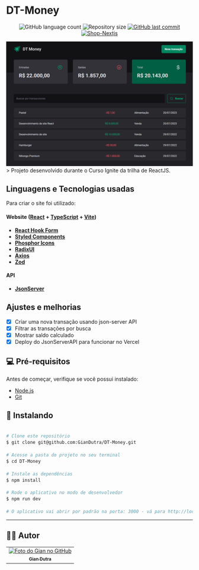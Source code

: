 # DT-Money

<p align="center">
  <img alt="GitHub language count" src="https://img.shields.io/github/languages/count/GianDutra/DT-Money?color=%2304D361">

  <img alt="Repository size" src="https://img.shields.io/github/repo-size/GianDutra/DT-Money">

   <a href="https://github.com/GianDutra/DT-Money/commits/master">
    <img alt="GitHub last commit" src="https://img.shields.io/github/last-commit/GianDutra/DT-Money">
  </a>
  
 <a href="https://dt-money-giandutra.vercel.app/">
    <img alt="Shop-Nextjs" src="https://img.shields.io/badge/DT-Money-%237159c1?style=flat&logo=ghost">
  </a>
  
</p>
<img src="./.github/1.png" alt="DT-Money" title="DT-Money">
> Projeto desenvolvido durante o Curso Ignite da trilha de ReactJS.

## Linguagens e Tecnologias usadas

Para criar o site foi utilizado:

#### **Website**  ([React](https://reactjs.org/)  +  [TypeScript](https://www.typescriptlang.org/) + [Vite](https://vitejs.dev/))

- **[React Hook Form](https://react-hook-form.com/)**
- **[Styled Components](https://styled-components.com/)**
- **[Phosphor Icons](https://phosphoricons.com/)**
- **[RadixUI](https://www.radix-ui.com/)**
- **[Axios](https://axios-http.com/)**
- **[Zod](https://github.com/colinhacks/zod)**
  
#### **API**
- **[JsonServer](https://github.com/typicode/json-server)**

## Ajustes e melhorias

- [x] Criar uma nova transação usando json-server API
- [x] Filtrar as transações por busca
- [x] Mostrar saldo calculado 
- [x] Deploy do JsonServerAPI para funcionar no Vercel 

## 💻 Pré-requisitos

Antes de começar, verifique se você possui instalado:

* [Node.js](https://nodejs.org/en/)
* [Git](https://git-scm.com)

## 🚀 Instalando <DT-Money>

 
```bash

# Clone este repositório
$ git clone git@github.com:GianDutra/DT-Money.git

# Acesse a pasta do projeto no seu terminal
$ cd DT-Money

# Instale as dependências
$ npm install

# Rode o aplicativo no modo de desenvolvedor
$ npm run dev

# O aplicativo vai abrir por padrão na porta: 3000 - vá para http://localhost:3000/

```

---


## 👨‍💼 Autor

<table>
  <tr>
    <td align="center">
      <a href="#">
        <img src="https://github.com/GianDutra.png" width="100px;" alt="Foto do Gian no GitHub"/><br>
        <sub>
          <b>Gian Dutra</b>
        </sub>
      </a>
    </td>
  </tr>
</table>
